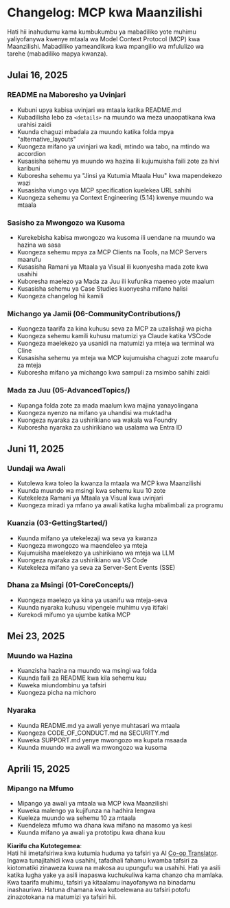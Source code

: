 <!--
CO_OP_TRANSLATOR_METADATA:
{
  "original_hash": "baf3b041e5d939c4a1d8653632cc14f1",
  "translation_date": "2025-07-17T13:08:48+00:00",
  "source_file": "changelog.md",
  "language_code": "sw"
}
-->
# Changelog: MCP kwa Maanzilishi

Hati hii inahudumu kama kumbukumbu ya mabadiliko yote muhimu yaliyofanywa kwenye mtaala wa Model Context Protocol (MCP) kwa Maanzilishi. Mabadiliko yameandikwa kwa mpangilio wa mfululizo wa tarehe (mabadiliko mapya kwanza).

## Julai 16, 2025

### README na Maboresho ya Uvinjari
- Kubuni upya kabisa uvinjari wa mtaala katika README.md
- Kubadilisha lebo za `<details>` na muundo wa meza unaopatikana kwa urahisi zaidi
- Kuunda chaguzi mbadala za muundo katika folda mpya "alternative_layouts"
- Kuongeza mifano ya uvinjari wa kadi, mtindo wa tabo, na mtindo wa accordion
- Kusasisha sehemu ya muundo wa hazina ili kujumuisha faili zote za hivi karibuni
- Kuboresha sehemu ya "Jinsi ya Kutumia Mtaala Huu" kwa mapendekezo wazi
- Kusasisha viungo vya MCP specification kuelekea URL sahihi
- Kuongeza sehemu ya Context Engineering (5.14) kwenye muundo wa mtaala

### Sasisho za Mwongozo wa Kusoma
- Kurekebisha kabisa mwongozo wa kusoma ili uendane na muundo wa hazina wa sasa
- Kuongeza sehemu mpya za MCP Clients na Tools, na MCP Servers maarufu
- Kusasisha Ramani ya Mtaala ya Visual ili kuonyesha mada zote kwa usahihi
- Kuboresha maelezo ya Mada za Juu ili kufunika maeneo yote maalum
- Kusasisha sehemu ya Case Studies kuonyesha mifano halisi
- Kuongeza changelog hii kamili

### Michango ya Jamii (06-CommunityContributions/)
- Kuongeza taarifa za kina kuhusu seva za MCP za uzalishaji wa picha
- Kuongeza sehemu kamili kuhusu matumizi ya Claude katika VSCode
- Kuongeza maelekezo ya usanidi na matumizi ya mteja wa terminal wa Cline
- Kusasisha sehemu ya mteja wa MCP kujumuisha chaguzi zote maarufu za mteja
- Kuboresha mifano ya michango kwa sampuli za msimbo sahihi zaidi

### Mada za Juu (05-AdvancedTopics/)
- Kupanga folda zote za mada maalum kwa majina yanayolingana
- Kuongeza nyenzo na mifano ya uhandisi wa muktadha
- Kuongeza nyaraka za ushirikiano wa wakala wa Foundry
- Kuboresha nyaraka za ushirikiano wa usalama wa Entra ID

## Juni 11, 2025

### Uundaji wa Awali
- Kutolewa kwa toleo la kwanza la mtaala wa MCP kwa Maanzilishi
- Kuunda muundo wa msingi kwa sehemu kuu 10 zote
- Kutekeleza Ramani ya Mtaala ya Visual kwa uvinjari
- Kuongeza miradi ya mfano ya awali katika lugha mbalimbali za programu

### Kuanzia (03-GettingStarted/)
- Kuunda mifano ya utekelezaji wa seva ya kwanza
- Kuongeza mwongozo wa maendeleo ya mteja
- Kujumuisha maelekezo ya ushirikiano wa mteja wa LLM
- Kuongeza nyaraka za ushirikiano wa VS Code
- Kutekeleza mifano ya seva za Server-Sent Events (SSE)

### Dhana za Msingi (01-CoreConcepts/)
- Kuongeza maelezo ya kina ya usanifu wa mteja-seva
- Kuunda nyaraka kuhusu vipengele muhimu vya itifaki
- Kurekodi mifumo ya ujumbe katika MCP

## Mei 23, 2025

### Muundo wa Hazina
- Kuanzisha hazina na muundo wa msingi wa folda
- Kuunda faili za README kwa kila sehemu kuu
- Kuweka miundombinu ya tafsiri
- Kuongeza picha na michoro

### Nyaraka
- Kuunda README.md ya awali yenye muhtasari wa mtaala
- Kuongeza CODE_OF_CONDUCT.md na SECURITY.md
- Kuweka SUPPORT.md yenye mwongozo wa kupata msaada
- Kuunda muundo wa awali wa mwongozo wa kusoma

## Aprili 15, 2025

### Mipango na Mfumo
- Mipango ya awali ya mtaala wa MCP kwa Maanzilishi
- Kuweka malengo ya kujifunza na hadhira lengwa
- Kueleza muundo wa sehemu 10 za mtaala
- Kuendeleza mfumo wa dhana kwa mifano na masomo ya kesi
- Kuunda mifano ya awali ya prototipu kwa dhana kuu

**Kiarifu cha Kutotegemea**:  
Hati hii imetafsiriwa kwa kutumia huduma ya tafsiri ya AI [Co-op Translator](https://github.com/Azure/co-op-translator). Ingawa tunajitahidi kwa usahihi, tafadhali fahamu kwamba tafsiri za kiotomatiki zinaweza kuwa na makosa au upungufu wa usahihi. Hati ya asili katika lugha yake ya asili inapaswa kuchukuliwa kama chanzo cha mamlaka. Kwa taarifa muhimu, tafsiri ya kitaalamu inayofanywa na binadamu inashauriwa. Hatuna dhamana kwa kutoelewana au tafsiri potofu zinazotokana na matumizi ya tafsiri hii.